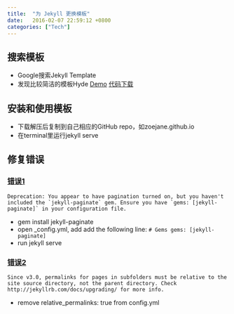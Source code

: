 ```yaml
---
title:  "为 Jekyll 更换模板"
date:   2016-02-07 22:59:12 +0800
categories: ["Tech"]
---
```


## 搜索模板
- Google搜索Jekyll Template
- 发现比较简洁的模板Hyde [Demo](http://hyde.getpoole.com/)  [代码下载](http://jekyllthemes.io/theme/8068127/hyde)

## 安装和使用模板
- 下载解压后复制到自己相应的GitHub repo，如zoejane.github.io
- 在terminal里运行jekyll serve

## 修复错误
### [错误1](https://teamtreehouse.com/community/jekyllpaginate-gem)
```
Deprecation: You appear to have pagination turned on, but you haven't included the `jekyll-paginate` gem. Ensure you have `gems: [jekyll-paginate]` in your configuration file.
```
- gem install jekyll-paginate  
- open _config.yml, add add the following line:
		```
		# Gems
		gems: [jekyll-paginate]
		```  
- run jekyll serve  

### [错误2](https://github.com/poole/poole/issues/99)
```
Since v3.0, permalinks for pages in subfolders must be relative to the site source directory, not the parent directory. Check http://jekyllrb.com/docs/upgrading/ for more info. 
```
- remove relative_permalinks: true from config.yml


